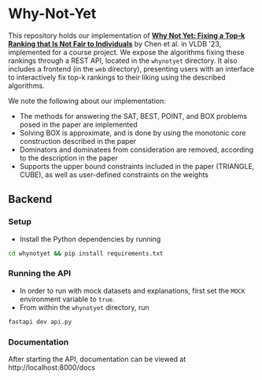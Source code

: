 # Why-Not-Yet 

This repository holds our implementation of [**Why Not Yet: Fixing a Top-k Ranking that Is Not Fair to Individuals**](https://www.vldb.org/pvldb/vol16/p2377-chen.pdf) by Chen et al. in VLDB '23, implemented for a course project. We expose the algorithms fixing these rankings through a REST API, located in the `whynotyet` directory. It also includes a frontend (in the `web` directory), presenting users with an interface to interactively fix top-k rankings to their liking using the described algorithms.

We note the following about our implementation:
* The methods for answering the SAT, BEST, POINT, and BOX problems posed in the paper are implemented
* Solving BOX is approximate, and is done by using the monotonic core construction described in the paper
* Dominators and dominatees from consideration are removed, according to the description in the paper
* Supports the upper bound constraints included in the paper (TRIANGLE, CUBE), as well as user-defined constraints on the weights

## Backend

### Setup
* Install the Python dependencies by running
```bash
cd whynotyet && pip install requirements.txt
```

### Running the API
* In order to run with mock datasets and explanations, first set the `MOCK` environment variable to `true`.
* From within the `whynotyet` directory, run
```bash
fastapi dev api.py
```

### Documentation
After starting the API, documentation can be viewed at http://localhost:8000/docs